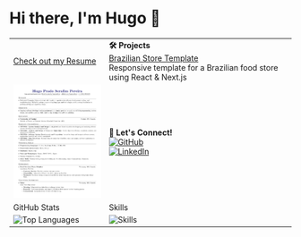# Hi there, I'm Hugo 👋 

<table class="tg">

<body>
  <tr>
    <td class="tg-0lax"><a href="https://github.com/hugopradops/resume-latex/raw/main/assets/hugopsp_resume.pdf">Check out my Resume</a></td>
    <td class="tg-0lax"><strong>🛠️ Projects</strong><br>
      <a href="https://brasil-food.hugoprado.dev/">Brazilian Store Template</a><br>
      Responsive template for a Brazilian food store using React & Next.js
    </td>
  </tr>
  <tr>
    <td class="tg-0pky">
      <a href="https://github.com/hugopradops/resume-latex/raw/main/assets/hugopsp_resume.pdf">
        <img src="https://github.com/hugopradops/resume-latex/blob/main/assets/hugopsp_resume.png" alt="Resume Preview" width="200">
      </a>
    </td>
    <td class="tg-0lax">
      <strong>🌟 Let's Connect!</strong><br>
      <a href="https://github.com/hugopradops"><img src="https://img.shields.io/badge/GitHub-%2312100E.svg?style=for-the-badge&logo=github&logoColor=white" alt="GitHub"></a>
      <br>
      <a href="https://linkedin.com/in/hugopradops"><img src="https://img.shields.io/badge/LinkedIn-%230077B5.svg?style=for-the-badge&logo=linkedin&logoColor=white" alt="LinkedIn"></a>
    </td>
  </tr>
  <tr>
    <td class="tg-0lax">GitHub Stats</td>
    <td class="tg-0lax">Skills</td>
  </tr>
  <tr>
    <td class="tg-0lax">
      <img src="https://github-readme-stats.vercel.app/api/top-langs/?username=hugopradops&layout=compact&hide_border=true&title_color=58A6FF&text_color=C3D1D9&bg_color=0D1117" alt="Top Languages">
    </td>
    <td class="tg-0lax">
      <img src="https://skillicons.dev/icons?i=react,javascript,html,css,c,java,python,git,github,docker,linux,sqlite" alt="Skills">
    </td>
  </tr>
</body>
</table>
